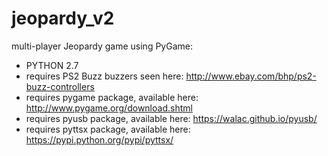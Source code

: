 # jeopardy_v2
multi-player Jeopardy game using PyGame:

- PYTHON 2.7
- requires PS2 Buzz buzzers seen here: http://www.ebay.com/bhp/ps2-buzz-controllers
- requires pygame package, available here: http://www.pygame.org/download.shtml
- requires pyusb package, available here: https://walac.github.io/pyusb/
- requires pyttsx package, available here: https://pypi.python.org/pypi/pyttsx/
